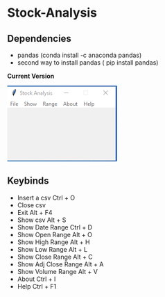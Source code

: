 # Stock-Analysis

## Dependencies

<ul>
    <li> pandas (conda install -c anaconda pandas) </li>
    <li> second way to install pandas ( pip install pandas) </li>
</ul>

**Current Version**

<p><img src ="Stock Analysis.png" title = "Stock Analysis Version"/> </p>


## Keybinds
<ul>
<li> Insert a csv Ctrl + O </li>
<li> Close csv </li>
<li> Exit Alt + F4 </li>
<li> Show csv Alt + S </li>
<li> Show Date Range Ctrl + D </li>
<li> Show Open Range Alt + O </li>
<li> Show High Range Alt + H </li>
<li> Show Low Range Alt + L </li>
<li> Show Close Range Alt + C </li>
<li> Show Adj Close Range Alt + A </li>
<li> Show Volume Range Alt + V </li>
<li> About Ctrl + I </li>
<li> Help Ctrl + F1 </li>
</ul>
